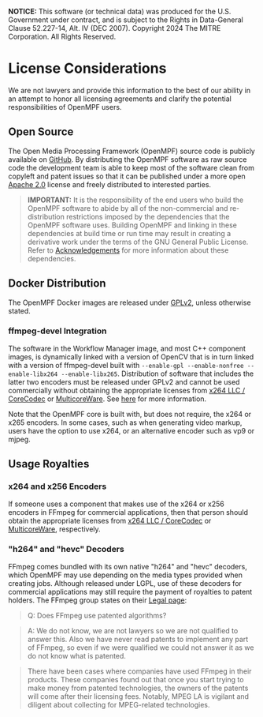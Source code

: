 **NOTICE:** This software (or technical data) was produced for the U.S. Government under contract, and is subject to the
Rights in Data-General Clause 52.227-14, Alt. IV (DEC 2007). Copyright 2024 The MITRE Corporation. All Rights Reserved.


License Considerations
=====================
We are not lawyers and provide this information to the best of our ability in an attempt to honor all licensing
agreements and clarify the potential responsibilities of OpenMPF users.


Open Source
--------------------------------
The Open Media Processing Framework (OpenMPF) source code is publicly available on [GitHub](https://github.com/openmpf).
By distributing the OpenMPF software as raw source code the development team is able to keep most of the software clean
from copyleft and patent issues so that it can be published under a more open
[Apache 2.0](https://www.apache.org/licenses/LICENSE-2.0) license and freely distributed to interested parties.

> **IMPORTANT:** It is the responsibility of the end users who build the OpenMPF software to abide by all of the
> non-commercial and re-distribution restrictions imposed by the dependencies that the OpenMPF software uses. Building
> OpenMPF and linking in these dependencies at build time or run time may result in creating a derivative work under the
> terms of the GNU General Public License. Refer to [Acknowledgements](Acknowledgements/index.html) for more information
> about these dependencies.
> 

Docker Distribution
--------------------------------
The OpenMPF Docker images are released under [GPLv2](https://www.gnu.org/licenses/old-licenses/gpl-2.0.html), unless
otherwise stated.


### ffmpeg-devel Integration ###
The software in the Workflow Manager image, and most C++ component images, is dynamically linked with a version of
OpenCV that is in turn linked with a version of ffmpeg-devel built with
`--enable-gpl --enable-nonfree --enable-libx264 --enable-libx265`.
Distribution of software that includes the latter two encoders must be released under GPLv2 and
cannot be used commercially without obtaining the appropriate licenses from [x264 LLC / CoreCodec](https://x264.org/) or
[MulticoreWare](https://x265.org/). See [here](http://x265.org/x265-licensing-faq/) for more information.

Note that the OpenMPF core is built with, but does not require, the x264 or x265 encoders. In some cases, such as when
generating video markup, users have the option to use x264, or an alternative encoder such as vp9 or mjpeg.


Usage Royalties
------------------------
### x264 and x256 Encoders ###
If someone uses a component that makes use of the x264 or x256 encoders in FFmpeg for commercial applications, then that
person should obtain the appropriate licenses from [x264 LLC / CoreCodec](https://x264.org/) or
[MulticoreWare](http://x265.org/), respectively.

### "h264" and "hevc" Decoders ###
FFmpeg comes bundled with its own native "h264" and "hevc" decoders, which OpenMPF may use depending on the media types
provided when creating jobs. Although released under LGPL, use of these decoders for commercial applications may still
require the payment of royalties to patent holders. The FFmpeg group states on their [Legal
page](http://www.ffmpeg.org/legal.html):

> Q: Does FFmpeg use patented algorithms?

> A: We do not know, we are not lawyers so we are not qualified to answer this. Also we have never read patents to
> implement any part of FFmpeg, so even if we were qualified we could not answer it as we do not know what is patented.

> There have been cases where companies have used FFmpeg in their products. These companies found out that once you
> start trying to make money from patented technologies, the owners of the patents will come after their licensing fees.
> Notably, MPEG LA is vigilant and diligent about collecting for MPEG-related technologies.
